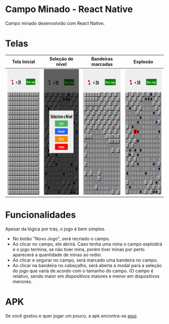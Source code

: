 # Campo Minado - React Native

Campo minado desenvolvido com React Native.

# Telas
| Tela Inicial | Seleção de nível | Bandeiras marcadas | Explosão |
|-|-|-|-|
|<img src="https://github.com/LeTarzan/campo-minado-rn/blob/master/assets/new.jpg" width="200" height="400" /> | <img src="https://github.com/LeTarzan/campo-minado-rn/blob/master/assets/level_2.jpg" width="200" height="400" /> | <img src="https://github.com/LeTarzan/campo-minado-rn/blob/master/assets/flagged.jpg" width="200" height="400" />| <img src="https://github.com/LeTarzan/campo-minado-rn/blob/master/assets/exploded.jpg" width="200" height="400" /> |

# Funcionalidades 

Apesar da lógica por trás, o jogo é bem simples. 

* No botão "Novo Jogo", será recriado o campo.
* Ao clicar no campo, ele abrirá. Caso tenha uma mina o campo explodirá e o jogo termina, se não tiver mina, porém tiver minas por perto aparecerá a quantidade de minas ao redor.
* Ao clicar e segurar no campo, será marcado uma bandeira no campo.
* Ao clicar na bandeira no cabeçalho, será aberta a modal para a seleção do jogo que varia de acordo com o tamanho do campo. (O campo é relativo, sendo maior em dispositivos maiores e menor em dispositivos menores.

# APK

Se você gostou e quer jogar um pouco, a apk encontra-se [aqui](https://mega.nz/file/I9QV1YpR#dLcAMX9An-zCA1HIbB2vUgfnvyTIxwQMA8ZP5yUpI6k).

